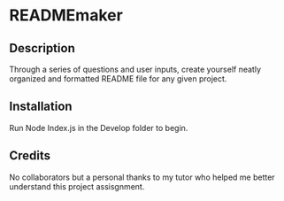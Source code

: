# READMEmaker

## Description

Through a series of questions and user inputs, create yourself neatly organized and formatted README file for any given project. 

## Installation

Run Node Index.js in the Develop folder to begin. 

## Credits

No collaborators but a personal thanks to my tutor who helped me better understand this project assisgnment. 

